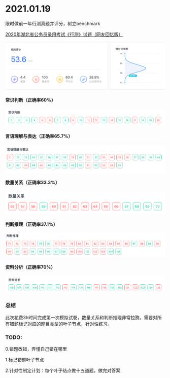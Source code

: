 # 2021.01.19
限时做前一年行测真题并评分，树立benchmark

[2020年湖北省公务员录用考试《行测》试题（网友回忆版）](https://www.fenbi.com/spa/tiku/exam/practice/xingce/xingce/1203901422/3)

![img.png](image/第一次模拟_img0.png)

#### 常识判断（正确率60%）
![img_1.png](image/第一次模拟_img1.png)

#### 言语理解与表达（正确率65.7%）
![img_2.png](image/第一次模拟_img2.png)

#### 数量关系（正确率33.3%）
![img_3.png](image/第一次模拟_img3.png)

#### 判断推理（正确率37.1%）
![img_4.png](image/第一次模拟_img4.png)

#### 资料分析（正确率70%）
![img_5.png](image/第一次模拟_img5.png)

### 总结
此次花费3h时间完成第一次模拟试卷，数量关系和判断推理非常拉胯。需要对所有错题标记对应的题目类型的叶子节点，针对性练习。

### TODO:
0.错题改错，弄懂自己错在哪里

1.标记错题叶子节点

2.针对性制定计划：每个叶子结点做十五道题，做完对答案


